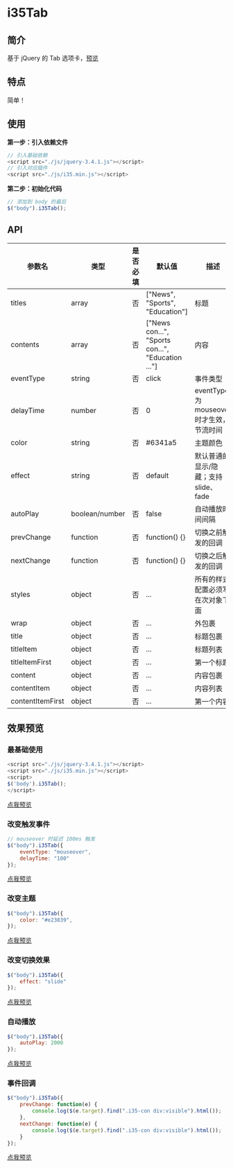 # i35Tab

## 简介

基于 jQuery 的 Tab 选项卡，[预览](https://zhihur.com/resource/demos/demo03/index.html)

## 特点

简单！

## 使用

**第一步：引入依赖文件**

```javascript
// 引入基础依赖
<script src="./js/jquery-3.4.1.js"></script>
// 引入对应插件
<script src="./js/i35.min.js"></script>
```

**第二步：初始化代码**

```javascript
// 添加到 body 的最后
$("body").i35Tab();
```

## API

参数名 | 类型 | 是否必填 | 默认值 | 描述
-|  -  | - | - | -
titles | array | 否 | ["News", "Sports", "Education"] |标题
contents | array | 否 | ["News con...", "Sports con...", "Education ..."] |内容
eventType | string | 否 | click | 事件类型
delayTime | number | 否 | 0 | eventType 为 mouseover 时才生效，节流时间
color | string | 否 | #6341a5 | 主题颜色
effect | string | 否 | default | 默认普通的显示/隐藏；支持 slide、fade
autoPlay | boolean/number | 否 | false | 自动播放时间间隔
prevChange | function | 否 | function() {} | 切换之前触发的回调
nextChange | function | 否 | function() {} | 切换之后触发的回调
styles | object | 否 | ... | 所有的样式配置必须写在次对象下面
wrap | object | 否 | ... | 外包裹
title| object | 否 | ... | 标题包裹
titleItem| object | 否  | ... | 标题列表
titleItemFirst| object | 否 | ... | 第一个标题
content| object | 否 | ... | 内容包裹
contentItem| object | 否 | ... | 内容列表
contentItemFirst| object | 否 | ... | 第一个内容

## 效果预览

### 最基础使用

```javascript
<script src="./js/jquery-3.4.1.js"></script>
<script src="./js/i35.min.js"></script>
<script>
$('body').i35Tab();
</script>
```

[点我预览](https://zhihur.com/resource/demos/demo03/01_init.html)

### 改变触发事件

```javascript
// mouseover 时延迟 100ms 触发
$("body").i35Tab({
    eventType: "mouseover",
    delayTime: "100"
});
```

[点我预览](https://zhihur.com/resource/demos/demo03/02_mouseover.html)

### 改变主题

```javascript
$("body").i35Tab({
    color: "#e23839",
});
```

[点我预览](https://zhihur.com/resource/demos/demo03/03_theme.html)

### 改变切换效果

```javascript
$("body").i35Tab({
    effect: "slide"
});
```

[点我预览](https://zhihur.com/resource/demos/demo03/04_effect.html)

### 自动播放

```javascript
$("body").i35Tab({
    autoPlay: 2000
});
```

[点我预览](https://zhihur.com/resource/demos/demo03/05_autoplay.html)

### 事件回调

```javascript
$("body").i35Tab({
    prevChange: function(e) {
        console.log($(e.target).find(".i35-con div:visible").html());
    },
    nextChange: function(e) {
        console.log($(e.target).find(".i35-con div:visible").html());
    }
});
```

[点我预览](https://zhihur.com/resource/demos/demo03/06_callback.html)